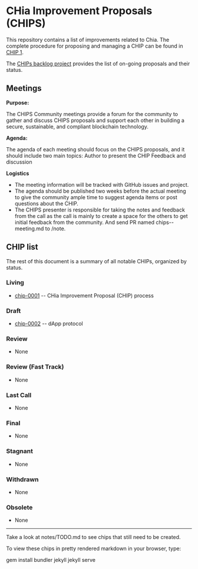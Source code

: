 # CHia Improvement Proposals (CHIPS)

This repository contains a list of improvements related to Chia. The complete procedure for proposing and managing a CHIP can be found in [CHIP 1](/CHIPs/chip-0001.md).

The [CHIPs backlog project](https://github.com/Chia-Network/chips/projects/1) provides the list of on-going proposals and their status. 

## Meetings 
**Purpose:**

The CHIPS Community meetings provide a forum for the community to gather and discuss CHIPS proposals and support each other in building a secure, sustainable, and compliant blockchain technology. 

**Agenda:**

The agenda of each meeting should focus on the CHIPS proposals, and it should include two main topics: 
Author to present the CHIP
Feedback and discussion

**Logistics**
- The meeting information will be tracked with GitHub issues and project. 
- The agenda should be published two weeks before the actual meeting to give the community ample time to suggest agenda items or post questions about the CHIP. 
- The CHIPS presenter is responsible for taking the notes and feedback from the call as the call is mainly to create a space for the others to get initial feedback from the community. And send PR named chips-<CHIPS NUMBER>-meeting.md to /note.


## CHIP list
The rest of this document is a summary of all notable CHIPs, organized by status.

### Living
* [chip-0001](/CHIPs/chip-0001.md) -- CHia Improvement Proposal (CHIP) process


### Draft
* [chip-0002](https://github.com/Chia-Network/chips/blob/b4dad7c02949a807d96e7d86d7a09312a2c0c020/CHIPs/chip-0002.md) -- dApp protocol

### Review
* None

### Review (Fast Track)
* None

### Last Call
* None

### Final
* None

### Stagnant
* None

### Withdrawn
* None

### Obsolete
* None


-----

Take a look at notes/TODO.md to see chips that still need to be created.

To view these chips in pretty rendered markdown in your browser, type:

gem install bundler jekyll
jekyll serve
